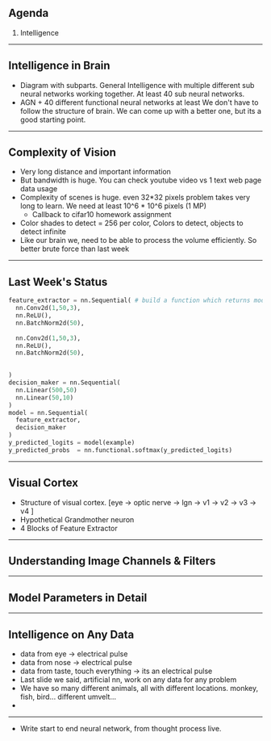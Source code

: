 
## Agenda
1. Intelligence


---
## Intelligence in Brain 
- Diagram with subparts. General Intelligence with multiple different sub neural networks working together. 
At least 40 sub neural networks. 
- AGN + 40 different functional neural networks at least
We don't have to follow the structure of brain. We can come up with a better one, but its a good starting point. 

---
## Complexity of Vision
- Very long distance and important information
- But bandwidth is huge. You can check youtube video vs 1 text web page data usage
- Complexity of scenes is huge. even 32*32 pixels problem takes very long to learn. We need at least 10^6 * 10^6 pixels (1 MP) 
    - Callback to cifar10 homework assignment
- Color shades to detect = 256 per color, Colors to detect, objects to detect infinite
- Like our brain we, need to be able to process the volume efficiently. So better brute force than last week
---
## Last Week's Status
```python
feature_extractor = nn.Sequential( # build a function which returns model built from list of channels.
  nn.Conv2d(1,50,3),
  nn.ReLU(),
  nn.BatchNorm2d(50),
  
  nn.Conv2d(1,50,3),
  nn.ReLU(),
  nn.BatchNorm2d(50),
  

)
decision_maker = nn.Sequential(
  nn.Linear(500,50)
  nn.Linear(50,10)
)
model = nn.Sequential(
  feature_extractor,
  decision_maker
)
y_predicted_logits = model(example)
y_predicted_probs  = nn.functional.softmax(y_predicted_logits)

```

---
## Visual Cortex
- Structure of visual cortex. [eye -> optic nerve -> lgn -> v1 -> v2 -> v3 -> v4 ]
- Hypothetical Grandmother neuron
- 4 Blocks of Feature Extractor
---
## Understanding Image Channels & Filters

---
## Model Parameters in Detail

---
## Intelligence on Any Data
- data from eye -> electrical pulse
- data from nose -> electrical pulse
- data from taste, touch everything -> its an electrical pulse
- Last slide we said, artificial nn, work on any data for any problem
- We have so many different animals, all with different locations. monkey, fish, bird... different umvelt... 
- 
---
- Write start to end neural network, from thought process live.